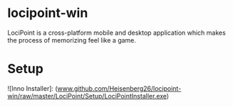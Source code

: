 # locipoint-win
LociPoint is a cross-platform mobile and desktop application which makes the process of memorizing feel like a game.

# Setup
![Inno Installer]: (www.github.com/Heisenberg26/locipoint-win/raw/master/LociPoint/Setup/LociPointInstaller.exe)
